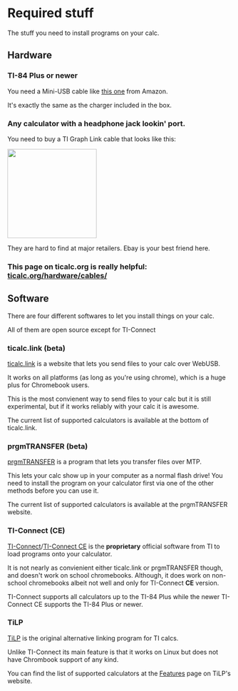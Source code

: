 # Required stuff
The stuff you need to install programs on your calc.

## Hardware

### TI-84 Plus or newer

You need a Mini-USB cable like [this one](https://smile.amazon.com/UGREEN-Charging-Controller-Players-Receiver/dp/B00P0GI68M/) from Amazon. 

It's exactly the same as the charger included in the box.

### Any calculator with a headphone jack lookin' port.

You need to buy a TI Graph Link cable that looks like this:

<img src="https://external-content.duckduckgo.com/iu/?u=http%3A%2F%2Fi.ebayimg.com%2Fimages%2Fi%2F272104305825-0-1%2Fs-l1000.jpg&f=1&nofb=1" width="200" height="200" />

They are hard to find at major retailers. Ebay is your best friend here.

### **This page on ticalc.org is really helpful: [ticalc.org/hardware/cables/](https://www.ticalc.org/hardware/cables/)**

## Software

There are four different softwares to let you install things on your calc.

All of them are open source except for TI-Connect

### ticalc.link (beta)

[ticalc.link](https://ticalc.link) is a website that lets you send files to your calc over WebUSB. 

It works on all platforms (as long as you're using chrome), which is a huge plus for Chromebook users. 

This is the most convienent way to send files to your calc but it is still experimental, but if it works reliably with your calc it is awesome.


The current list of supported calculators is available at the bottom of ticalc.link.

### prgmTRANSFER (beta)

[prgmTRANSFER](https://github.com/jacobly0/transfer) is a program that lets you transfer files over MTP. 

This lets your calc show up in your computer as a normal flash drive! You need to install the program on your calculator first via one of the other methods before you can use it.

The current list of supported calculators is available at the prgmTRANSFER website.

### TI-Connect (CE)

[TI-Connect](https://education.ti.com/en/products/computer-software/ti-connect-sw)/[TI-Connect CE](https://education.ti.com/en/products/computer-software/ti-connect-ce-sw) is the **proprietary** official software from TI to load programs onto your calculator. 

It is not nearly as convienient either ticalc.link or prgmTRANSFER though, and doesn't work on school chromebooks. Although, it does work on non-school chromebooks albeit not well and only for TI-Connect **CE** version.

TI-Connect supports all calculators up to the TI-84 Plus while the newer TI-Connect CE supports the TI-84 Plus or newer.

### TiLP
[TiLP](http://lpg.ticalc.org/prj_tilp/) is the original alternative linking program for TI calcs.

Unlike TI-Connect its main feature is that it works on Linux but does not have Chrombook support of any kind.

You can find the list of supported calculators at the [Features](http://lpg.ticalc.org/prj_tilp/features.html) page on TiLP's website.


